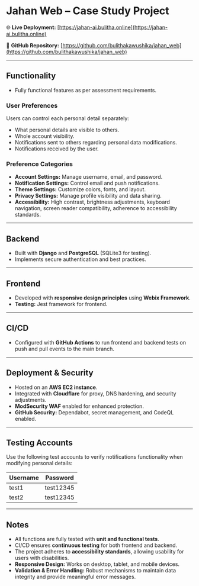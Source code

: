 # Jahan Web – Case Study Project

🌐 **Live Deployment:** [https://jahan-ai.bulitha.online](https://jahan-ai.bulitha.online)  

📂 **GitHub Repository:** [https://github.com/bulithakawushika/jahan_web](https://github.com/bulithakawushika/jahan_web)  

---

## Functionality

- Fully functional features as per assessment requirements.

### User Preferences
Users can control each personal detail separately:

- What personal details are visible to others.
- Whole account visibility.
- Notifications sent to others regarding personal data modifications.
- Notifications received by the user.

### Preference Categories
- **Account Settings:** Manage username, email, and password.  
- **Notification Settings:** Control email and push notifications.  
- **Theme Settings:** Customize colors, fonts, and layout.  
- **Privacy Settings:** Manage profile visibility and data sharing.  
- **Accessibility:** High contrast, brightness adjustments, keyboard navigation, screen reader compatibility, adherence to accessibility standards.  

---

## Backend

- Built with **Django** and **PostgreSQL** (SQLite3 for testing).  
- Implements secure authentication and best practices.  

---

## Frontend

- Developed with **responsive design principles** using **Webix Framework**.  
- **Testing:** Jest framework for frontend.  

---

## CI/CD

- Configured with **GitHub Actions** to run frontend and backend tests on push and pull events to the main branch.  

---

## Deployment & Security

- Hosted on an **AWS EC2 instance**.  
- Integrated with **Cloudflare** for proxy, DNS hardening, and security adjustments.  
- **ModSecurity WAF** enabled for enhanced protection.  
- **GitHub Security:** Dependabot, secret management, and CodeQL enabled.  

---

## Testing Accounts

Use the following test accounts to verify notifications functionality when modifying personal details:

| Username | Password  |
|----------|-----------|
| test1    | test12345 |
| test2    | test12345 |

---

## Notes

- All functions are fully tested with **unit and functional tests**.
- CI/CD ensures **continuous testing** for both frontend and backend.  
- The project adheres to **accessibility standards**, allowing usability for users with disabilities.  
- **Responsive Design:** Works on desktop, tablet, and mobile devices.  
- **Validation & Error Handling:** Robust mechanisms to maintain data integrity and provide meaningful error messages.  
